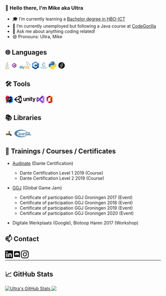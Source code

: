 ### 👋 Hello there, I'm Mike aka Ultra

- 🎓 I’m currently learning a [Bachelor degree in HBO-ICT][education]
- 🔭 I’m currently unemployed but following a Java course at [CodeGorilla][codegorilla]
- 💬 Ask me about anything coding related!
- 😄 Pronouns: Ultra, Mike

## 🌐 Languages

<p>
  <code><img height="25" src="./resources/svg/program_languages/java.svg" alt="Java" ></code>
  <code><img height="25" src="./resources/png/program_languages/csharp.png" alt="CSharp" ></code>
  <code><img height="25" src="./resources/png/program_languages/mysql.png" alt="MySQL" ></code>
  <code><img height="25" src="./resources/svg/program_languages/cplusplus.svg" alt="C++" ></code>
  <code><img height="25" src="./resources/svg/program_languages/c.svg" alt="C" ></code>
  <code><img height="25" src="./resources/svg/program_languages/python.svg" alt="Python" ></code>
  <code><img height="25" src="./resources/png/program_languages/processing3.png" alt="Processing 3" ></code>
</p>

## 🛠️ Tools

<p>
  <code><img height="25" src="./resources/svg/program_enviroments/intellij_idea.svg" alt="InteliJ IDEA" ></code>
  <code><img height="25" src="./resources/svg/program_enviroments/unity.svg" alt="Unity Technologies" ></code>
  <code><img height="25" src="./resources/svg/program_enviroments/vs2019.svg" alt="Visual Studio 2019" ></code>
  <code><img height="25" src="./resources/svg/document_enviroments/msoffice365_2019.svg" alt="Microsoft Office 365" ></code>
</p>

## 📚 Libraries

<p>
  <code><img height="25" src="./resources/png/program_libraries/spigot.png" alt="Spigot" ></code>
  <code><img height="25" src="./resources/svg/program_libraries/opengl.svg" alt="OpenGL" ></code>
</p>

## 📑 Trainings / Courses / Certificates 

- [Audinate](https://www.audinate.com/) (Dante Certification)
	- Dante Certification Level 1 2019 (Course)
	- Dante Certification Level 2 2019 (Course)

- [GGJ](https://globalgamejam.org/) (Global Game Jam)
	- Certificate of participation GGJ Groningen 2017 (Event)
	- Certificate of participation GGJ Groningen 2018 (Event)
	- Certificate of participation GGJ Groningen 2019 (Event)
	- Certificate of participation GGJ Groningen 2020 (Event)

- Digitale Werkplaats (Google), Biotoop Haren 2017 (Workshop) 

## 📫 Contact
[<img align="left" height="25" src="./resources/svg/socials/linkedin.svg" alt="LinkedIn" />][linkedin]
[<img align="left" height="25" src="./resources/svg/socials/discord.svg" alt="Discord" />][discord]
[<img align="left" height="25" src="./resources/svg/socials/instagram.svg" alt="Instagram" />][instagram]

<br/>

---

## 📈 GitHub Stats

<a href="https://github.com/UltraGameCoder/UltraGameCoder">
  <img align="top" src="https://github-readme-stats.vercel.app/api?username=UltraGameCoder&show_icons=true&line_height=27&count_private=true&title_color=ffffff&text_color=c9cacc&icon_color=2bbc8a&bg_color=1d1f21" alt="Ultra's GitHub Stats" />
</a>

<a href="https://github.com/UltraGameCoder/UltraGameCoder">
  <img align="top" src="https://github-readme-stats.vercel.app/api/top-langs/?username=UltraGameCoder&hide=html,objective-c,c&count_private=true&title_color=ffffff&text_color=c9cacc&icon_color=2bbc8a&bg_color=1d1f21" />
</a>

<!-- links to social media profiles -->

[education]: https://www.hanze.nl/nld/onderwijs/techniek/instituut-voor-communicatie-media--it/opleidingen/bachelor/hbo-ict
[codegorilla]: https://codegorilla.nl/
[linkedin]: https://www.linkedin.com/in/mike-de-groot-2b55381a3/
[discord]: https://discord.com/users/207829102881669120
[instagram]: https://www.instagram.com/mikedegroot793/

